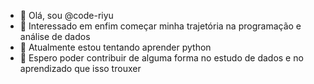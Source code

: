 - 👋 Olá, sou @code-riyu
- 👀 Interessado em enfim começar minha trajetória na programação e análise de dados
- 🌱 Atualmente estou tentando aprender python
- 💞️ Espero poder contribuir de alguma forma no estudo de dados e no aprendizado que isso trouxer

<!---
code-riyu/code-riyu is a ✨ special ✨ repository because its `README.md` (this file) appears on your GitHub profile.
You can click the Preview link to take a look at your changes.
--->
